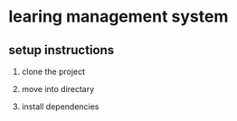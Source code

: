 # learing management system

## setup instructions

1. clone the project

2. move into directary 

3. install dependencies
